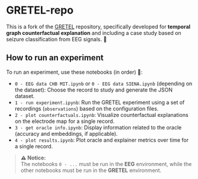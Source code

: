 # GRETEL-repo

This is a fork of the [GRETEL](https://github.com/aiim-research/GRETEL) repository, specifically developed for **temporal graph counterfactual explanation** and including a case study based on seizure classification from EEG signals. 🧠

## How to run an experiment

To run an experiment, use these notebooks (in order) 🚀:
- `0 - EEG data CHB MIT.ipynb` or `0 - EEG data SIENA.ipynb` (depending on the dataset): Choose the record to study and generate the JSON dataset.
- `1 - run experiment.ipynb`: Run the GRETEL experiment using a set of recordings (`observations`) based on the configuration files.
- `2 - plot counterfactuals.ipynb`: Visualize counterfactual explanations on the electrode map for a single record.
- `3 - get oracle info.ipynb`: Display information related to the oracle (accuracy and embeddings, if applicable).
- `4 - plot results.ipynb`: Plot oracle and explainer metrics over time for a single record.  
  

> **⚠️ Notice:**   
> The notebooks `0 - ...` must be run in the **EEG** environment, while the other notebooks must be run in the **GRETEL** environment.
